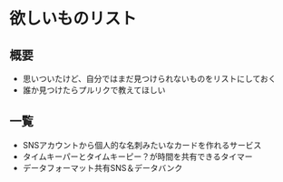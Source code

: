 # 欲しいものリスト

## 概要
- 思いついたけど、自分ではまだ見つけられないものをリストにしておく
- 誰か見つけたらプルリクで教えてほしい

## 一覧
- SNSアカウントから個人的な名刺みたいなカードを作れるサービス
- タイムキーパーとタイムキーピー？が時間を共有できるタイマー
- データフォーマット共有SNS＆データバンク
